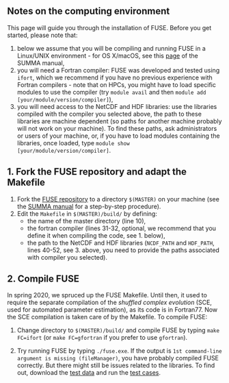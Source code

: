 ## Notes on the computing environment

This page will guide you through the installation of FUSE. Before you get started, please note that:

1. below we assume that you will be compiling and running FUSE in a Linux/UNIX environment - for OS X/macOS, see this [page](https://summa.readthedocs.io/en/latest/installation/SUMMA_on_OS_X/) of the SUMMA manual,
2. you will need a Fortran compiler: FUSE was developed and tested using `ifort`, which we recommend if you have no previous experience with Fortran compilers - note that on HPCs, you might have to load specific modules to use the compiler (try `module avail` and then `module add [your/module/version/compiler]`),
3. you will need access to the NetCDF and HDF libraries: use the libraries compiled with the compiler you selected above, the path to these libraries are machine dependent (so paths for another machine probably will not work on your machine). To find these paths, ask  administrators or users of your machine, or, if you have to load modules containing the libraries, once loaded, type `module show [your/module/version/compiler]`.

## 1. Fork the FUSE repository and adapt the Makefile
1. Fork the [FUSE repository](https://github.com/naddor/fuse) to a directory `$(MASTER)` on your machine (see the [SUMMA manual](http://summa.readthedocs.io/en/latest/development/SUMMA_and_git/) for a step-by-step procedure).
2. Edit the `Makefile` in `$(MASTER)/build/` by defining:
    * the name of the master directory (line 10),
    * the fortran compiler (lines 31-32, optional, we recommend that you define it when compiling the code, see 1. below),
    * the path to the NetCDF and HDF libraries (`NCDF_PATH` and `HDF_PATH`, lines 40-52, see 3. above, you need to provide the paths associated with compiler you selected).

## 2. Compile FUSE
In spring 2020, we spruced up the FUSE Makefile. Until then, it used to require the separate compilation of the *shuffled complex evolution* (SCE, used for automated parameter estimation), as its code is in Fortran77. Now the SCE compilation is taken care of by the Makefile. To compile FUSE:

1. Change directory to `$(MASTER)/build/` and compile FUSE by typing `make FC=ifort` (or `make FC=gfortran` if you prefer to use `gfortran`).

2. Try running FUSE by typing `./fuse.exe`. If the output is `1st command-line argument is missing (fileManager)`, you have probably compiled FUSE correctly. But there might still be issues related to the libraries. To find out, download the [test data](/install/test_data/) and run the [test cases](/install/test_data/).

<a id="infile_file_formats"></a>
